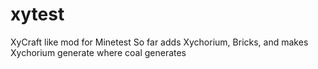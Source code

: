 xytest
======

XyCraft like mod for Minetest
So far adds Xychorium, Bricks, and makes Xychorium generate where coal generates